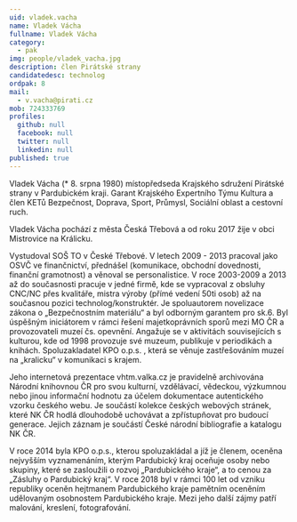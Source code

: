 ```yaml
---
uid: vladek.vacha
name: Vladek Vácha
fullname: Vladek Vácha
category:
  - pak
img: people/vladek_vacha.jpg
description: člen Pirátské strany
candidatedesc: technolog
ordpak: 8
mail:
  - v.vacha@pirati.cz
mob: 724333769
profiles:
  github: null
  facebook: null
  twitter: null
  linkedin: null
published: true
---
```

Vladek Vácha (* 8. srpna 1980) místopředseda Krajského sdružení Pirátské strany v Pardubickém kraji. Garant Krajského Expertního Týmu Kultura a člen KETů Bezpečnost, Doprava, Sport, Průmysl, Sociální oblast a cestovní ruch. 

Vladek Vácha pochází z města Česká Třebová a od roku 2017 žije v obci Mistrovice na Králicku.

Vystudoval SOŠ TO v České Třebové. V letech 2009 - 2013 pracoval jako OSVČ ve finančnictví, přednášel (komunikace, obchodní dovednosti, finanční gramotnost) a věnoval se personalistice. V roce 2003-2009 a 2013 až do současnosti pracuje v jedné firmě, kde se vypracoval z obsluhy CNC/NC přes kvalitáře, mistra výroby (přímé vedení 50ti osob) až na současnou pozici technolog/konstruktér.
Je spoluautorem novelizace zákona o „Bezpečnostním materiálu“ a byl odborným garantem pro sk.6. Byl úspěšným iniciátorem v rámci řešení majetkoprávních sporů mezi MO ČR a provozovateli muzeí čs. opevnění.
Angažuje se v aktivitách souvisejících s kulturou, kde od 1998 provozuje své muzeum, publikuje v periodikách a knihách. Spoluzakladatel KPO o.p.s. , která se věnuje zastřešováním muzeí na „kralicku“ v komunikaci s krajem.

Jeho internetová prezentace vhtm.valka.cz je pravidelně archivována Národní knihovnou ČR pro svou kulturní, vzdělávací, vědeckou, výzkumnou nebo jinou informační hodnotu za účelem dokumentace autentického vzorku českého webu. Je součástí kolekce českých webových stránek, které NK ČR hodlá dlouhodobě uchovávat a zpřístupňovat pro budoucí generace. Jejich záznam je součástí České národní bibliografie a katalogu NK ČR.

V roce 2014 byla KPO o.p.s., kterou spoluzakládal a jíž je členem, oceněna nejvyšším vyznamenáním, kterým Pardubický kraj oceňuje osoby nebo skupiny, které se zasloužili o rozvoj „Pardubického kraje“, a to cenou za „Zásluhy o Pardubický kraj“. V roce 2018 byl v rámci 100 let od vzniku republiky oceněn hejtmanem Pardubického kraje pamětním oceněním udělovaným osobnostem Pardubického kraje.
Mezi jeho další zájmy patří malování, kreslení, fotografování.
